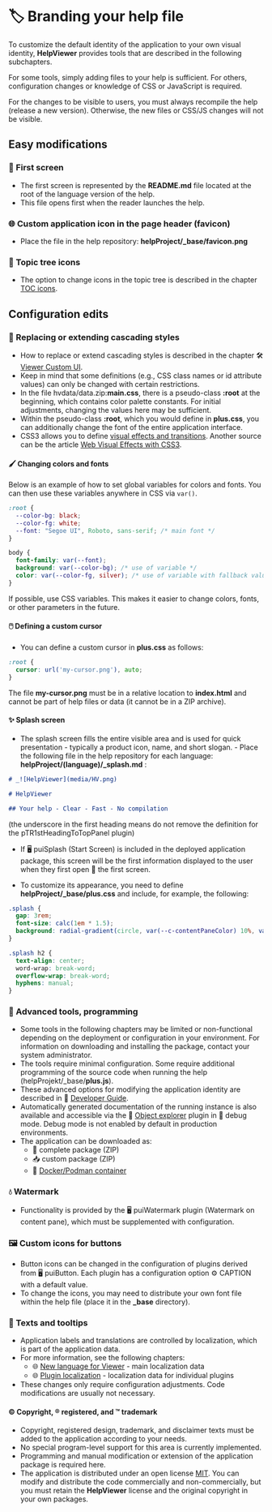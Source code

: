 # 🏷️ Branding your help file

To customize the default identity of the application to your own visual identity, **HelpViewer** provides tools that are described in the following subchapters.

For some tools, simply adding files to your help is sufficient. For others, configuration changes or knowledge of CSS or JavaScript is required.

For the changes to be visible to users, you must always recompile the help (release a new version). Otherwise, the new files or CSS/JS changes will not be visible.

## Easy modifications

### 🌅 First screen

- The first screen is represented by the **README.md** file located at the root of the language version of the help.
- This file opens first when the reader launches the help.

### 🌐 Custom application icon in the page header (favicon)

- Place the file in the help repository:
**helpProject/_base/favicon.png**

### 📖 Topic tree icons

- The option to change icons in the topic tree is described in the chapter [TOC icons][TocIcon].

## Configuration edits

### 🎨 Replacing or extending cascading styles

- How to replace or extend cascading styles is described in the chapter 🛠️ [Viewer Custom UI][customUI].
- Keep in mind that some definitions (e.g., CSS class names or id attribute values) can only be changed with certain restrictions.
- In the file hvdata/data.zip:**main.css**, there is a pseudo-class **:root** at the beginning, which contains color palette constants. For initial adjustments, changing the values here may be sufficient.
- Within the pseudo-class **:root**, which you would define in **plus.css**, you can additionally change the font of the entire application interface.
- CSS3 allows you to define [visual effects and transitions][CSS3Effects]. Another source can be the article [Web Visual Effects with CSS3][CSS3Effects2].

#### 🖌️ Changing colors and fonts

Below is an example of how to set global variables for colors and fonts. You can then use these variables anywhere in CSS via `var()`.

```css
:root {
  --color-bg: black;
  --color-fg: white;
  --font: "Segoe UI", Roboto, sans-serif; /* main font */
}

body {
  font-family: var(--font);
  background: var(--color-bg); /* use of variable */
  color: var(--color-fg, silver); /* use of variable with fallback value if missing */
}
```

If possible, use CSS variables. This makes it easier to change colors, fonts, or other parameters in the future.

#### 🖱️ Defining a custom cursor

- You can define a custom cursor in **plus.css** as follows:

```css
:root {
  cursor: url('my-cursor.png'), auto;
}
```

The file **my-cursor.png** must be in a relative location to **index.html** and cannot be part of help files or data (it cannot be in a ZIP archive).

#### ✨ Splash screen

- The splash screen fills the entire visible area and is used for quick presentation - typically a product icon, name, and short slogan. - Place the following file in the help repository for each language:
**helpProject/(language)/_splash.md** :

```markdown
# _![HelpViewer](media/HV.png)

# HelpViewer

## Your help - Clear - Fast - No compilation
```

(the underscore in the first heading means do not remove the definition for the pTR1stHeadingToTopPanel plugin)

- If 🖥️ puiSplash (Start Screen) is included in the deployed application package, this screen will be the first information displayed to the user when they first open 🌅 the first screen.

- To customize its appearance, you need to define **helpProject/_base/plus.css** and include, for example, the following:

```css
.splash {
  gap: 3rem;
  font-size: calc(1em * 1.5);
  background: radial-gradient(circle, var(--c-contentPaneColor) 10%, var(--c-backgroundHead) 100%);
}

.splash h2 {
  text-align: center;
  word-wrap: break-word;
  overflow-wrap: break-word;
  hyphens: manual;
}
```

### 🧩 Advanced tools, programming

- Some tools in the following chapters may be limited or non-functional depending on the deployment or configuration in your environment. For information on downloading and installing the package, contact your system administrator.
- The tools require minimal configuration. Some require additional programming of the source code when running the help (helpProjekt/_base/**plus.js**).
- These advanced options for modifying the application identity are described in 🧩 [Developer Guide][DGuide].
- Automatically generated documentation of the running instance is also available and accessible via the 🧩 [Object explorer][oexplorer] plugin in 🐞 debug mode. Debug mode is not enabled by default in production environments.
- The application can be downloaded as:
  - 🚀 complete package (ZIP)
  - 📥 custom package (ZIP)
  - 🐳 [Docker/Podman container][DCONT]

### 💧 Watermark

- Functionality is provided by the 🖥️ puiWatermark plugin (Watermark on content pane), which must be supplemented with configuration.

### 🖼️ Custom icons for buttons

- Button icons can be changed in the configuration of plugins derived from 🖥️ puiButton. Each plugin has a configuration option ⚙️ CAPTION with a default value.
- To change the icons, you may need to distribute your own font file within the help file (place it in the **_base** directory).

### 💬 Texts and tooltips

- Application labels and translations are controlled by localization, which is part of the application data.
- For more information, see the following chapters:
  - 🌐 [New language for Viewer][DGuideLangCentral] - main localization data
  - 🌐 [Plugin localization][DGuideLangPlug] - localization data for individual plugins
- These changes only require configuration adjustments. Code modifications are usually not necessary.

#### © Copyright, ® registered, and ™ trademark

- Copyright, registered design, trademark, and disclaimer texts must be added to the application according to your needs.
- No special program-level support for this area is currently implemented.
- Programming and manual modification or extension of the application package is required here.
- The application is distributed under an open license [MIT][MIT]. You can modify and distribute the code commercially and non-commercially, but you must retain the **HelpViewer** license and the original copyright in your own packages.

[TocIcon]: tocIcon.md "TOC icons"
[customUI]: customUI.md "Viewer Custom UI"
[DGuide]: ?d=hlp-dguide/Help-__.zip "Documentation for developers"
[DGuideLangCentral]: ?d=hlp-dguide/Help-__.zip&p=newLangViewer.md "New language for Viewer"
[DGuideLangPlug]: ?d=hlp-dguide/Help-__.zip&p=plugLocStrings.md "Plugin localization"
[oexplorer]: ?d=hlp-dguide/Help-__.zip&p=oexplorer.md "Object explorer"
[DCONT]: https://github.com/HelpViewer/HelpViewer/pkgs/container/helpviewer "Container"
[CSS3Effects]: https://prismic.io/blog/css-image-effects "50 Creative CSS Image Effects for Engaging Websites"
[CSS3Effects2]: https://leanpub.com/web-visual-effects-with-css3/read "Web Visual Effects with CSS3"
[MIT]: https://github.com/HelpViewer/HelpViewer/blob/master/LICENSE "MIT license"
